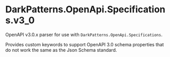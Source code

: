 # DarkPatterns.OpenApi.Specifications.v3_0

OpenAPI v3.0.x parser for use with `DarkPatterns.OpenApi.Specifications`.

Provides custom keywords to support OpenAPI 3.0 schema properties that do not
work the same as the Json Schema standard.
